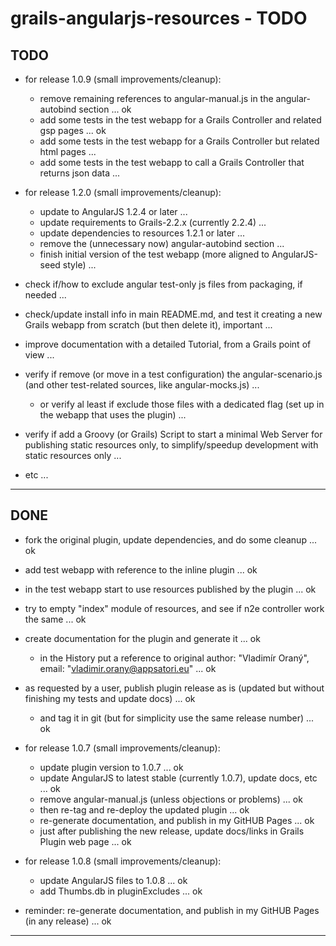grails-angularjs-resources - TODO
=================================

TODO
----

- for release 1.0.9 (small improvements/cleanup):
	- remove remaining references to angular-manual.js in the angular-autobind section ... ok
	- add some tests in the test webapp for a Grails Controller and related gsp pages ... ok
	- add some tests in the test webapp for a Grails Controller but related html pages ...
	- add some tests in the test webapp to call a Grails Controller that returns json data ...

- for release 1.2.0 (small improvements/cleanup):
	- update to AngularJS 1.2.4 or later ...
	- update requirements to Grails-2.2.x (currently 2.2.4) ...
	- update dependencies to resources 1.2.1 or later ...
	- remove the (unnecessary now) angular-autobind section ...
	- finish initial version of the test webapp (more aligned to AngularJS-seed style) ...


- check if/how to exclude angular test-only js files from packaging, if needed ...

- check/update install info in main README.md, and test it creating a new Grails webapp from scratch (but then delete it), important ...
- improve documentation with a detailed Tutorial, from a Grails point of view ...


- verify if remove (or move in a test configuration) the angular-scenario.js (and other test-related sources, like angular-mocks.js) ...
	- or verify al least if exclude those files with a dedicated flag (set up in the webapp that uses the plugin) ...

- verify if add a Groovy (or Grails) Script to start a minimal Web Server for publishing static resources only, 
  to simplify/speedup development with static resources only ...


- etc ...

---------------


DONE
----

- fork the original plugin, update dependencies, and do some cleanup ... ok
- add test webapp with reference to the inline plugin ... ok

- in the test webapp start to use resources published by the plugin ... ok

- try to empty "index" module of resources, and see if n2e controller work the same ... ok

- create documentation for the plugin and generate it ... ok
	- in the History put a reference to original author: "Vladimír Oraný", email: "vladimir.orany@appsatori.eu" ... ok

- as requested by a user, publish plugin release as is (updated but without finishing my tests and update docs) ... ok
	- and tag it in git (but for simplicity use the same release number) ... ok

- for release 1.0.7 (small improvements/cleanup):
	- update plugin version to 1.0.7 ... ok
	- update AngularJS to latest stable (currently 1.0.7), update docs, etc ... ok
	- remove angular-manual.js (unless objections or problems) ... ok
	- then re-tag and re-deploy the updated plugin ... ok
	- re-generate documentation, and publish in my GitHUB Pages ... ok
	- just after publishing the new release, update docs/links in Grails Plugin web page ... ok

- for release 1.0.8 (small improvements/cleanup):
	- update AngularJS files to 1.0.8 ... ok
    - add Thumbs.db in pluginExcludes ... ok

- reminder: re-generate documentation, and publish in my GitHUB Pages (in any release) ... ok


---------------
